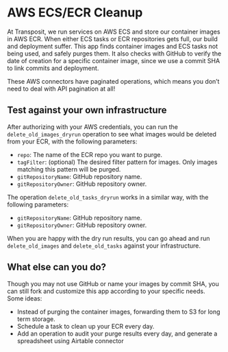 # AWS ECS/ECR Cleanup

At Transposit, we run services on AWS ECS and store our container images in AWS ECR. When either ECS tasks or ECR repositories gets full, our build and deployment suffer. This app finds container images and ECS tasks not being used, and safely purges them. It also checks with GitHub to verify the date of creation for a specific container image, since we use a commit SHA to link commits and deployment.

These AWS connectors have paginated operations, which means you don’t need to deal with API pagination at all!

## Test against your own infrastructure

After authorizing with your AWS credentials, you can run the `delete_old_images_dryrun` operation to see what images would be deleted from your ECR, with the following parameters:

  - `repo`: The name of the ECR repo you want to purge.
  - `tagFilter`: (optional) The desired filter pattern for images. Only images matching this pattern will be purged.
  - `gitRepositoryName`: GitHub repository name.
  - `gitRepositoryOwner`: GitHub repository owner.

The operation `delete_old_tasks_dryrun` works in a similar way, with the following parameters:

  - `gitRepositoryName`: GitHub repository name.
  - `gitRepositoryOwner`: GitHub repository owner.

When you are happy with the dry run results, you can go ahead and run `delete_old_images` and `delete_old_tasks` against your infrastructure.

## What else can you do?

Though you may not use GitHub or name your images by commit SHA, you can still fork and customize this app according to your specific needs. Some ideas:

  - Instead of purging the container images, forwarding them to S3 for long term storage.
  - Schedule a task to clean up your ECR every day.
  - Add an operation to audit your purge results every day, and generate a spreadsheet using Airtable connector



